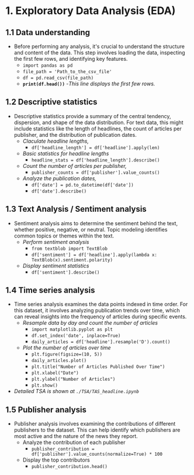 # 1. Exploratory Data Analysis (EDA)

## 1.1 Data understanding

- Before performing any analysis, it's crucial to understand the structure and content of the data. This step involves loading the data, inspecting the first few rows, and identifying key features.
  - `import pandas as pd`
  - `file_path = 'Path_to_the_csv_file'`
  - `df = pd.read_csv(file_path)`
  - **`print(df.head())`** -*This line displays the first few rows.*

## 1.2 Descriptive statistics

- Descriptive statistics provide a summary of the central tendency, dispersion, and shape of the data distribution. For text data, this might include statistics like the length of headlines, the count of articles per publisher, and the distribution of publication dates.
  - *Claculate headline lengths,*
    - `df['headline_length'] = df['headline'].apply(len)`
  - *Basic statistics for headline lengths*
    - `headline_stats = df['headline_length'].describe()`
  - *Count the number of articles per publisher,*
    - `publisher_counts = df['publisher'].value_counts()`
  - *Analyze the publication dates,*
    - `df['date'] = pd.to_datetime(df['date'])`
    - `df['date'].describe()`


## 1.3 Text Analysis / Sentiment analysis

- Sentiment analysis aims to determine the sentiment behind the text, whether positive, negative, or neutral. Topic modeling identifies common topics or themes within the text.
  - *Perform sentiment analysis*
    - `from textblob import TextBlob`
    - `df['sentiment'] = df['headline'].apply(lambda x: TextBlob(x).sentiment.polarity)`
  - *Display sentiment statistics*
    - `df['sentiment'].describe()`

## 1.4 Time series analysis

- Time series analysis examines the data points indexed in time order. For this dataset, it involves analyzing publication trends over time, which can reveal insights into the frequency of articles during specific events.
  - *Resample data by day and count the number of articles*
    - `import matplotlib.pyplot as plt`
    - `df.set_index('date', inplace=True)`
    - `daily_articles = df['headline'].resample('D').count()`
  - *Plot the number of articles over time*
    - `plt.figure(figsize=(10, 5))`
    - `daily_articles.plot()`
    - `plt.title("Number of Articles Published Over Time")`
    - `plt.xlabel("Date")`
    - `plt.ylabel("Number of Articles")`
    - `plt.show()`
- *Detailed TSA is shown at `./TSA/TAS_headline.ipynb`*

## 1.5 Publisher analysis

- Publisher analysis involves examining the contributions of different publishers to the dataset. This can help identify which publishers are most active and the nature of the news they report.
  - Analyze the contribution of each publisher
    - `publisher_contribution = df['publisher'].value_counts(normalize=True) * 100`
  - Display the top contributors
    - `publisher_contribution.head()`
